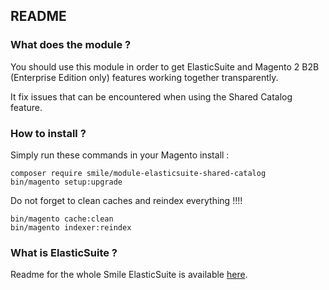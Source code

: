 ## README

### What does the module ?

You should use this module in order to get ElasticSuite and Magento 2 B2B (Enterprise Edition only) features working together transparently.

It fix issues that can be encountered when using the Shared Catalog feature.

### How to install ?

Simply run these commands in your Magento install :

```
composer require smile/module-elasticsuite-shared-catalog
bin/magento setup:upgrade
```

Do not forget to clean caches and reindex everything !!!!

```
bin/magento cache:clean
bin/magento indexer:reindex
```

### What is ElasticSuite ?

Readme for the whole Smile ElasticSuite is available [here](https://github.com/Smile-SA/elasticsuite).

